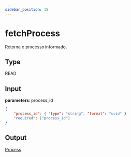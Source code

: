 ```yaml
---
sidebar_position: 15
---
```


# fetchProcess

Retorna o processo informado.

## Type

READ

## Input

**parameters**: process_id
``` json title=Schema
{
    "process_id": { "type": "string", "format": "uuid" }
    "required": ["process_id"]
}
```

## Output

[Process](../models/process)